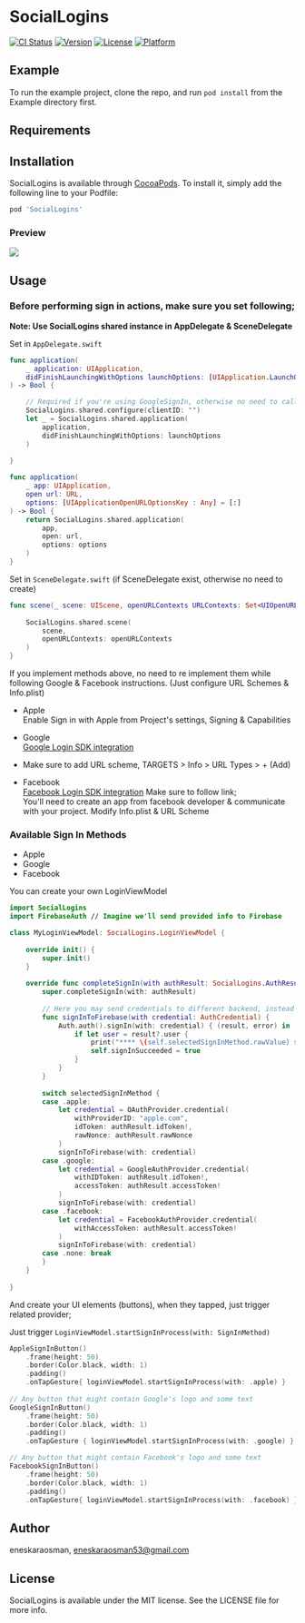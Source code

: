 # SocialLogins

[![CI Status](https://img.shields.io/travis/eneskaraosman/SocialLogins.svg?style=flat)](https://travis-ci.org/eneskaraosman/SocialLogins)
[![Version](https://img.shields.io/cocoapods/v/SocialLogins.svg?style=flat)](https://cocoapods.org/pods/SocialLogins)
[![License](https://img.shields.io/cocoapods/l/SocialLogins.svg?style=flat)](https://cocoapods.org/pods/SocialLogins)
[![Platform](https://img.shields.io/cocoapods/p/SocialLogins.svg?style=flat)](https://cocoapods.org/pods/SocialLogins)

## Example

To run the example project, clone the repo, and run `pod install` from the Example directory first.

## Requirements

## Installation

SocialLogins is available through [CocoaPods](https://cocoapods.org). To install
it, simply add the following line to your Podfile:

```ruby
pod 'SocialLogins'
```
### Preview

<img src="../master/socialLogins_readme.png" />

## Usage

### Before performing sign in actions, make sure  you set following;

**Note: Use SocialLogins shared instance in AppDelegate & SceneDelegate**

Set in `AppDelegate.swift`
```swift
func application(
    _ application: UIApplication, 
    didFinishLaunchingWithOptions launchOptions: [UIApplication.LaunchOptionsKey: Any]?
) -> Bool {

    // Required if you're using GoogleSignIn, otherwise no need to call.
    SocialLogins.shared.configure(clientID: "")
    let _ = SocialLogins.shared.application(
        application,
        didFinishLaunchingWithOptions: launchOptions
    )
    
}

func application(
    _ app: UIApplication, 
    open url: URL, 
    options: [UIApplicationOpenURLOptionsKey : Any] = [:]
) -> Bool {
    return SocialLogins.shared.application(
        app,
        open: url,
        options: options
    )
}
```

Set in `SceneDelegate.swift` (if SceneDelegate exist, otherwise no need to create)
```swift
func scene(_ scene: UIScene, openURLContexts URLContexts: Set<UIOpenURLContext>) {
    
    SocialLogins.shared.scene(
        scene,
        openURLContexts: openURLContexts
    )
}
```

If you implement methods above, no need to re implement them while following Google & Facebook instructions. (Just configure URL Schemes & Info.plist) <br>

* Apple <br>
Enable Sign in with Apple from Project's settings, Signing & Capabilities

* Google <br>
[Google Login SDK integration](https://developers.google.com/identity/sign-in/ios/start-integrating)

- Make sure to add URL scheme, TARGETS > Info > URL Types > + (Add)

* Facebook <br>
[Facebook Login SDK integration](https://developers.facebook.com/docs/facebook-login/ios/)
Make sure to follow link; <br>
You'll need to create an app from facebook developer & communicate with your project.
Modify Info.plist & URL Scheme

### Available Sign In Methods

* Apple
* Google
* Facebook

You can create your own LoginViewModel <br>

```swift
import SocialLogins
import FirebaseAuth // Imagine we'll send provided info to Firebase

class MyLoginViewModel: SocialLogins.LoginViewModel {
    
    override init() {
        super.init()
    }
    
    override func completeSignIn(with authResult: SocialLogins.AuthResult) {
        super.completeSignIn(with: authResult)
        
        // Here you may send credentials to different backend, instead Firebase.
        func signInToFirebase(with credential: AuthCredential) {
            Auth.auth().signIn(with: credential) { (result, error) in
                if let user = result?.user {
                    print("**** \(self.selectedSignInMethod.rawValue) sign in succeeded")
                    self.signInSucceeded = true
                }
            }
        }
        
        switch selectedSignInMethod {
        case .apple:
            let credential = OAuthProvider.credential(
                withProviderID: "apple.com",
                idToken: authResult.idToken!,
                rawNonce: authResult.rawNonce
            )
            signInToFirebase(with: credential)
        case .google:
            let credential = GoogleAuthProvider.credential(
                withIDToken: authResult.idToken!,
                accessToken: authResult.accessToken!
            )
            signInToFirebase(with: credential)
        case .facebook:
            let credential = FacebookAuthProvider.credential(
                withAccessToken: authResult.accessToken!
            )
            signInToFirebase(with: credential)
        case .none: break
        }
    }
    
}
```
And create your UI elements (buttons), when they tapped, just trigger related provider;

Just trigger `LoginViewModel.startSignInProcess(with: SignInMethod)`

```swift
AppleSignInButton()
    .frame(height: 50)
    .border(Color.black, width: 1)
    .padding()
    .onTapGesture{ loginViewModel.startSignInProcess(with: .apple) }
    
// Any button that might contain Google's logo and some text
GoogleSignInButton() 
    .frame(height: 50)
    .border(Color.black, width: 1)
    .padding()
    .onTapGesture { loginViewModel.startSignInProcess(with: .google) }

// Any button that might contain Facebook's logo and some text
FacebookSignInButton()
    .frame(height: 50)
    .border(Color.black, width: 1)
    .padding()
    .onTapGesture{ loginViewModel.startSignInProcess(with: .facebook) }
```


## Author

eneskaraosman, eneskaraosman53@gmail.com

## License

SocialLogins is available under the MIT license. See the LICENSE file for more info.
